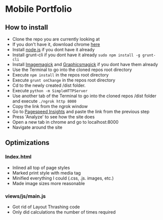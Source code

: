 # Mobile Portfolio

## How to install
* Clone the repo you are currently looking at
* If you don't have it, download chrome [here](https://www.google.com/chrome/browser/desktop/index.html?brand=CHBD&gclid=CjwKEAiA94nCBRDxismumrL83icSJAAeeETQ-d3MxlvL5DJA8Li-ICOASrywx0w7ySeUCc8Mz8kp_BoCmpvw_wcB)
* Install [node.js](https://nodejs.org/en/download/) if you dont have it already
* Install grunt-cli if you dont have it already `sudo npm install -g grunt-cli`
* Install [Imagemagick](https://www.imagemagick.org/script/binary-releases.php) and [Graphicsmagick](http://www.graphicsmagick.org/download.html) if you dont have them already
* Use the Terminal to go into the cloned repos root directory
* Execute `npm install` in the repos root directory
* Execute `grunt onChange` in the repos root directory
* Cd to the newly created /dist folder.
* Execute `python -m SimpleHTTPServer`
* Use another tab of the Terminal to go into the cloned repos /dist folder and execute `./ngrok http 8000`
* Copy the link from the ngrok window
* Go to [Pagespeed Insights](https://developers.google.com/speed/pagespeed/insights/) and paste the link from the previous step
* Press 'Analyze' to see how the site does
* Open a new tab in chrome and go to localhost:8000
* Navigate around the site

## Optimizations

### Index.html
* Inlined all top of page styles
* Marked print style with media tag
* Minified everything I could (.css, .js. images, etc.)
* Made image sizes more reasonable

### views/js/main.js
* Got rid of Layout Thrashing code
* Only did calculations the number of times required
